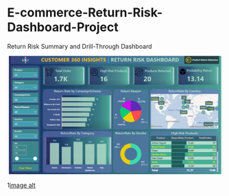 # E-commerce-Return-Risk-Dashboard-Project
Return Risk Summary and Drill-Through Dashboard

![image alt](https://github.com/Gayathri-ui-creator/E-commerce-Return-Risk-Dashboard-Project/blob/main/Screenshot%202025-07-02%20223155.png?raw=true)

1[image alt](https://github.com/Gayathri-ui-creator/E-commerce-Return-Risk-Dashboard-Project/blob/main/Screenshot%202025-07-02%20223022.png?raw=true)
